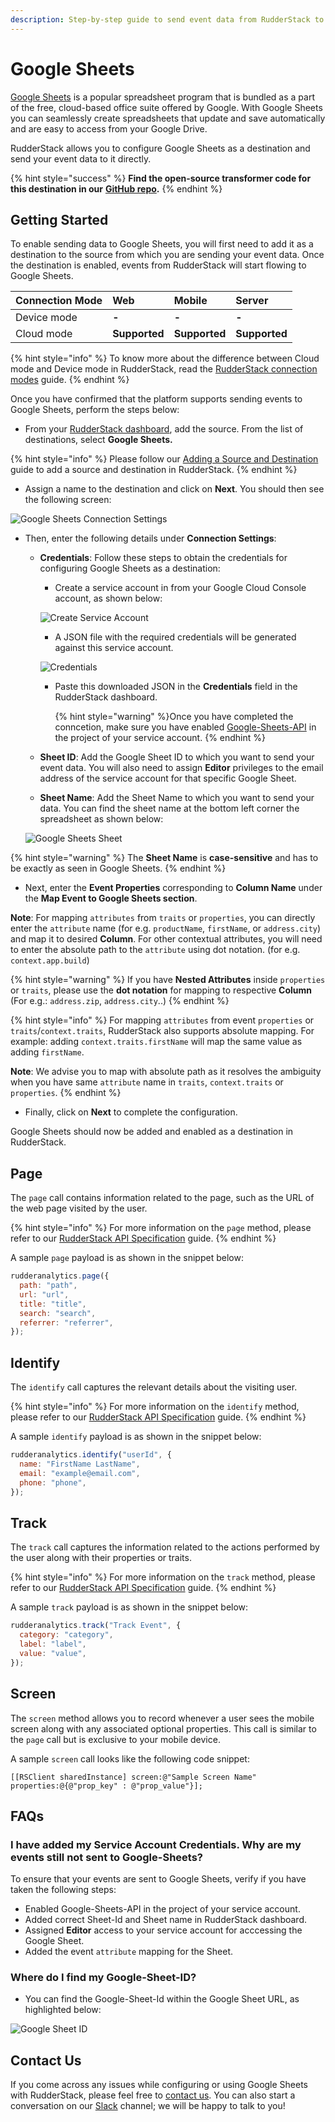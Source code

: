 ```yaml
---
description: Step-by-step guide to send event data from RudderStack to Google Sheets.
---
```


# Google Sheets

[Google Sheets](https://www.google.com/sheets/about/) is a popular spreadsheet program that is bundled as a part of the free, cloud-based office suite offered by Google. With Google Sheets you can seamlessly create spreadsheets that update and save automatically and are easy to access from your Google Drive.

RudderStack allows you to configure Google Sheets as a destination and send your event data to it directly.

{% hint style="success" %}
**Find the open-source transformer code for this destination in our** [**GitHub repo**](https://github.com/rudderlabs/rudder-transformer/tree/master/v0/destinations/googlesheets)**.**
{% endhint %}

## Getting Started

To enable sending data to Google Sheets, you will first need to add it as a destination to the source from which you are sending your event data. Once the destination is enabled, events from RudderStack will start flowing to Google Sheets.


| **Connection Mode** | **Web**       | **Mobile**    | **Server**    |
| :------------------ | :------------ | :------------ | :------------ |
| Device mode         | **-**         | **-**         | **-**         |
| Cloud mode          | **Supported** | **Supported** | **Supported** |

{% hint style="info" %}
To know more about the difference between Cloud mode and Device mode in RudderStack, read the [RudderStack connection modes](https://docs.rudderstack.com/get-started/rudderstack-connection-modes) guide.
{% endhint %}

Once you have confirmed that the platform supports sending events to Google Sheets, perform the steps below:

- From your [RudderStack dashboard](https://app.rudderstack.com/), add the source. From the list of destinations, select **Google Sheets.**

{% hint style="info" %}
Please follow our [Adding a Source and Destination](https://docs.rudderstack.com/getting-started/adding-source-and-destination-rudderstack) guide to add a source and destination in RudderStack.
{% endhint %}

- Assign a name to the destination and click on **Next**. You should then see the following screen:

![Google Sheets Connection Settings](../.gitbook/assets/google-sheets-config.png)

- Then, enter the following details under **Connection Settings**:

    - **Credentials**: Follow these steps to obtain the credentials for configuring Google Sheets as a destination:

      - Create a service account in from your Google Cloud Console account, as shown below:
      
      ![Create Service Account](../.gitbook/assets/service-account.png)
      
      - A JSON file with the required credentials will be generated against this service account.
      
      ![Credentials](../.gitbook/assets/credentials.png)
      
      - Paste this downloaded JSON in the **Credentials** field in the RudderStack dashboard.
  
        {% hint style="warning" %}Once you have completed the conncetion, make sure you have enabled [Google-Sheets-API](https://console.cloud.google.com/apis/library/sheets.googleapis.com?q=sheets&id=739c20c5-5641-41e8-a938-e55ddc082ad1&project=rudder-integration&supportedpurview=project) in the project of your service account.
        {% endhint %}

    - **Sheet ID**: Add the Google Sheet ID to which you want to send your event data. You will also need to assign **Editor** privileges to the email address of the service account for that specific Google Sheet.

    - **Sheet Name**: Add the Sheet Name to which you want to send your data. You can find the sheet name at the bottom left corner the spreadsheet as shown below: 

  ![Google Sheets Sheet](../.gitbook/assets/sheet-name.png)
  
{% hint style="warning" %}
The **Sheet Name** is **case-sensitive** and has to be exactly as seen in Google Sheets.
{% endhint %}

   - Next, enter the **Event Properties** corresponding to **Column Name** under the **Map Event to Google Sheets section**.

**Note**: For mapping `attributes` from `traits` or `properties`, you can directly enter the `attribute` name (for e.g. `productName`, `firstName`, or `address.city`) and map it to desired **Column**. For other contextual attributes, you will need to enter the absolute path to the `attribute` using dot notation. (for e.g. `context.app.build`)

{% hint style="warning" %} If you have **Nested Attributes** inside `properties` or `traits`, please use the **dot notation** for mapping to respective **Column** (For e.g.: `address.zip`, `address.city`..)
{% endhint %}

{% hint style="info" %}
For mapping `attributes` from event `properties` or `traits`/`context.traits`, RudderStack also supports absolute mapping. For example: adding `context.traits.firstName` will map the same value as adding `firstName`.

**Note**: We advise you to map with absolute path as it resolves the ambiguity when you have same `attribute` name in `traits`, `context.traits` or `properties`.
{% endhint %}

- Finally, click on **Next** to complete the configuration.

Google Sheets should now be added and enabled as a destination in RudderStack.

## Page

The `page` call contains information related to the page, such as the URL of the web page visited by the user.

{% hint style="info" %}
For more information on the `page` method, please refer to our [RudderStack API Specification](https://docs.rudderstack.com/rudderstack-api-spec) guide.
{% endhint %}

A sample `page` payload is as shown in the snippet below:

```javascript
rudderanalytics.page({
  path: "path",
  url: "url",
  title: "title",
  search: "search",
  referrer: "referrer",
});
```

## Identify

The `identify` call captures the relevant details about the visiting user.

{% hint style="info" %}
For more information on the `identify` method, please refer to our [RudderStack API Specification](https://docs.rudderstack.com/rudderstack-api-spec) guide.
{% endhint %}

A sample `identify` payload is as shown in the snippet below:

```javascript
rudderanalytics.identify("userId", {
  name: "FirstName LastName",
  email: "example@email.com",
  phone: "phone",
});
```

## Track

The `track` call captures the information related to the actions performed by the user along with their properties or traits.

{% hint style="info" %}
For more information on the `track` method, please refer to our [RudderStack API Specification](https://docs.rudderstack.com/rudderstack-api-spec) guide.
{% endhint %}

A sample `track` payload is as shown in the snippet below:

```javascript
rudderanalytics.track("Track Event", {
  category: "category",
  label: "label",
  value: "value",
});
```

## Screen

The `screen` method allows you to record whenever a user sees the mobile screen along with any associated optional properties. This call is similar to the `page` call but is exclusive to your mobile device.

A sample `screen` call looks like the following code snippet:

```text
[[RSClient sharedInstance] screen:@"Sample Screen Name" properties:@{@"prop_key" : @"prop_value"}];
```

## FAQs <a id="faqs"></a>

### I have added my Service Account Credentials. Why are my events still not sent to Google-Sheets?

To ensure that your events are sent to Google Sheets, verify if you have taken the following steps:

- Enabled Google-Sheets-API in the project of your service account.
- Added correct Sheet-Id and Sheet name in RudderStack dashboard.
- Assigned **Editor** access to your service account for acccessing the Google Sheet.
- Added the event `attribute` mapping for the Sheet.

### Where do I find my Google-Sheet-ID?

- You can find the Google-Sheet-Id within the Google Sheet URL, as highlighted below:

![Google Sheet ID](../.gitbook/assets/Google-Sheet-ID.png)

## Contact Us

If you come across any issues while configuring or using Google Sheets with RudderStack, please feel free to [contact us](mailto:%20contact@rudderstack.com). You can also start a conversation on our [Slack](https://resources.rudderstack.com/join-rudderstack-slack) channel; we will be happy to talk to you!
